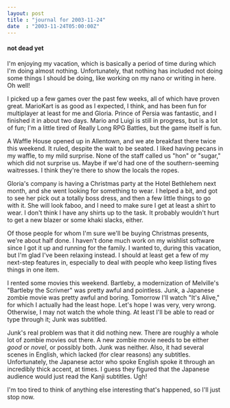 ```yaml
---
layout: post
title : "journal for 2003-11-24"
date  : "2003-11-24T05:00:00Z"
---
```

<h4>not dead yet</h4>I'm enjoying my vacation, which is basically a period of time during which I'm doing almost nothing.  Unfortunately, that nothing has included not doing some things I should be doing, like working on my nano or writing in here.  Oh well!

I picked up a few games over the past few weeks, all of which have proven great.  MarioKart is as good as I expected, I think, and has been fun for multiplayer at least for me and Gloria.  Prince of Persia was fantastic, and I finished it in about two days.  Mario and Luigi is still in progress, but is a lot of fun; I'm a little tired of Really Long RPG Battles, but the game itself is fun.

A Waffle House opened up in Allentown, and we ate breakfast there twice this weekend.  It ruled, despite the wait to be seated.  I liked having pecans in my waffle, to my mild surprise.  None of the staff called us "hon" or "sugar," which did not surprise us.  Maybe if we'd had one of the southern-seeming waitresses.  I think they're there to show the locals the ropes.

Gloria's company is having a Christmas party at the Hotel Bethlehem next month, and she went looking for something to wear.  I helped a bit, and got to see her pick out a totally boss dress, and then a few little things to go with it.  She will look faboo, and I need to make sure I get at least a shirt to wear.  I don't think I have any shirts up to the task.  It probably wouldn't hurt to get a new blazer or some khaki slacks, either.

Of those people for whom I'm sure we'll be buying Christmas presents, we're about half done.  I haven't done much work on my wishlist software since I got it up and running for the family.  I wanted to, during this vacation, but I'm glad I've been relaxing instead.  I should at least get a few of my next-step features in, especially to deal with people who keep listing fives things in one item.

I rented some movies this weekend.  Bartleby, a modernization of Melville's "Bartleby the Scrivner" was pretty awful and pointless.  Junk, a Japanese zombie movie was pretty awful and boring.  Tomorrow I'll watch "It's Alive," for which I actually had the least hope.  Let's hope I was very, very wrong. Otherwise, I may not watch the whole thing.  At least I'll be able to read or type through it;  Junk was subtitled.

Junk's real problem was that it did nothing new.  There are roughly a whole lot of zombie movies out there.  A new zombie movie needs to be either <em>good</em> or <em>novel</em>, or possibly both.  Junk was neither.  Also, it had several scenes in English, which lacked (for clear reasons) any subtitles. Unfortunately, the Japanese actor who spoke English spoke it through an incredibly thick accent, at times.  I guess they figured that the Japanese audience would just read the Kanji subtitles.  Ugh!

I'm too tired to think of anything else interesting that's happened, so I'll just stop now.

